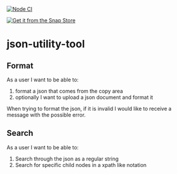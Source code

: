 [![Node CI](https://github.com/marabesi/json-utility-tool/actions/workflows/delivery.yml/badge.svg)](https://github.com/marabesi/json-utility-tool/actions/workflows/delivery.yml)

[![Get it from the Snap Store](https://snapcraft.io/static/images/badges/en/snap-store-black.svg)](https://snapcraft.io/json-tool)

# json-utility-tool

## Format

As a user I want to be able to:

1. format a json that comes from the copy area
2. optionally I want to upload a json document and format it

When trying to format the json, if it is invalid I would like to receive a message with the possible error.

## Search

As a user I want to be able to:

1. Search through the json as a regular string
2. Search for specific child nodes in a xpath like notation


